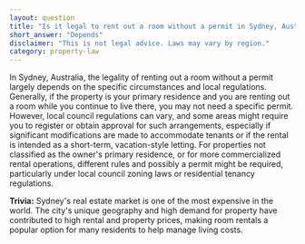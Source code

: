 ```yaml
---
layout: question
title: "Is it legal to rent out a room without a permit in Sydney, Australia?"
short_answer: "Depends"
disclaimer: "This is not legal advice. Laws may vary by region."
category: property-law
---
```

In Sydney, Australia, the legality of renting out a room without a permit largely depends on the specific circumstances and local regulations. Generally, if the property is your primary residence and you are renting out a room while you continue to live there, you may not need a specific permit. However, local council regulations can vary, and some areas might require you to register or obtain approval for such arrangements, especially if significant modifications are made to accommodate tenants or if the rental is intended as a short-term, vacation-style letting. For properties not classified as the owner's primary residence, or for more commercialized rental operations, different rules and possibly a permit might be required, particularly under local council zoning laws or residential tenancy regulations.

**Trivia:** Sydney's real estate market is one of the most expensive in the world. The city's unique geography and high demand for property have contributed to high rental and property prices, making room rentals a popular option for many residents to help manage living costs.

